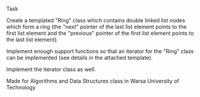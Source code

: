 Task

Create a templated "Ring" class which contains double linked list nodes which form a ring 
(the "next" pointer of the last list element points to the first list element and the "previous" pointer of the first list element points to the last list element).

Implement enough support functions so that an iterator for the "Ring" class can be implemented (see details in the attached template).

Implement the iterator class as well.



Made for Algorithms and Data Structures class in Warsa University of Technology
